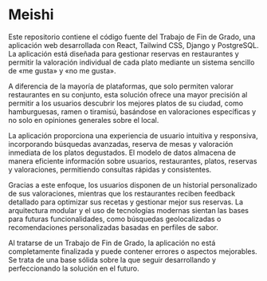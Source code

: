 # Meishi

Este repositorio contiene el código fuente del Trabajo de Fin de Grado, una aplicación web desarrollada con React, Tailwind CSS, Django y PostgreSQL. La aplicación está diseñada para gestionar reservas en restaurantes y permitir la valoración individual de cada plato mediante un sistema sencillo de «me gusta» y «no me gusta».

A diferencia de la mayoría de plataformas, que solo permiten valorar restaurantes en su conjunto, esta solución ofrece una mayor precisión al permitir a los usuarios descubrir los mejores platos de su ciudad, como hamburguesas, ramen o tiramisú, basándose en valoraciones específicas y no solo en opiniones generales sobre el local.

La aplicación proporciona una experiencia de usuario intuitiva y responsiva, incorporando búsquedas avanzadas, reserva de mesas y valoración inmediata de los platos degustados. El modelo de datos almacena de manera eficiente información sobre usuarios, restaurantes, platos, reservas y valoraciones, permitiendo consultas rápidas y consistentes.

Gracias a este enfoque, los usuarios disponen de un historial personalizado de sus valoraciones, mientras que los restaurantes reciben feedback detallado para optimizar sus recetas y gestionar mejor sus reservas. La arquitectura modular y el uso de tecnologías modernas sientan las bases para futuras funcionalidades, como búsquedas geolocalizadas o recomendaciones personalizadas basadas en perfiles de sabor.

Al tratarse de un Trabajo de Fin de Grado, la aplicación no está completamente finalizada y puede contener errores o aspectos mejorables. Se trata de una base sólida sobre la que seguir desarrollando y perfeccionando la solución en el futuro.
